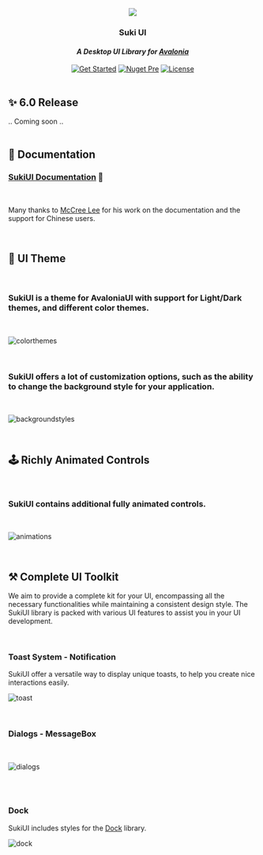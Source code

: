 <div id="header" align="center">
	<img src="https://raw.githubusercontent.com/kikipoulet/SukiUI/main/Images/OIG.N5o-removebg-preview.png" ></img> 
	<h3>Suki UI</h3>
	<h4><i>A Desktop UI Library for <a href="https://avaloniaui.net/">Avalonia</a></i></h4>
	<div id="badges" >
		<a href="https://github.com/kikipoulet/SukiUI/wiki/1.-Installation"><img src="https://img.shields.io/badge/GET%20STARTED-purple?style=for-the-badge" alt="Get Started"/></a>
		<a href="https://www.nuget.org/packages/SukiUI"><img src="https://img.shields.io/nuget/vpre/SukiUI?style=for-the-badge" alt="Nuget Pre"/></a> 
		<a href="https://github.com/kikipoulet/SukiUI/blob/main/LICENSE"><img src="https://img.shields.io/github/license/kikipoulet/SukiUI?style=for-the-badge" alt="License"/></a>  
	</div>
</div>
<br/>


## ✨ 6.0 Release

.. Coming soon ..
<br/><br/>

## 📄 Documentation



### [SukiUI Documentation](https://kikipoulet.github.io/SukiUI/)  🚀
<br/>

Many thanks to [McCree Lee](https://github.com/AuroraZiling) for his work on the documentation and the support for Chinese users.


<br/>

## 📱 UI Theme 

<br/>

### SukiUI is a theme for AvaloniaUI with support for Light/Dark themes, and different color themes.

<br/>

![colorthemes](https://github.com/user-attachments/assets/78f2ae9c-4fd7-4402-876f-791e5fb8a10a)

<br/>

### SukiUI offers a lot of customization options, such as the ability to change the background style for your application.

<br/>

![backgroundstyles](https://github.com/user-attachments/assets/88ea5b54-1e05-431c-be92-15dbbe61f1b9)

<br/>

## 🕹 Richly Animated Controls

<br/>

###  SukiUI contains additional fully animated controls.

<br/>

![animations](https://github.com/user-attachments/assets/7d6d0e94-b315-48d5-8556-01f12f8faaca)

 
<br/>

## ⚒ Complete UI Toolkit

We aim to provide a complete kit for your UI, encompassing all the necessary functionalities while maintaining a consistent design style. The SukiUI library is packed with various UI features to assist you in your UI development.

<br/>

### Toast System - Notification

SukiUI offer a versatile way to display unique toasts, to help you create nice interactions easily.


![toast](https://github.com/user-attachments/assets/2a07cf6d-f29a-469c-8964-239e7f734a09)

<br/>

### Dialogs - MessageBox

<br/>

![dialogs](https://github.com/user-attachments/assets/f786d724-0cae-417a-bc60-69e4d1a2bfc0)

<br/> <br/>

### Dock

SukiUI includes styles for the [Dock](https://github.com/wieslawsoltes/Dock) library.

![dock](https://github.com/user-attachments/assets/ef7ec55f-f13c-4214-b5ce-ad5ef3042868)


